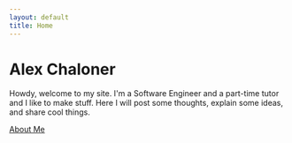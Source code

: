 ```yaml
---
layout: default
title: Home
---
```


# Alex Chaloner

Howdy, welcome to my site. I'm a Software Engineer and a part-time tutor and I like to make stuff.
Here I will post some thoughts, explain some ideas, and share cool things.

[About Me](./about_me.md)